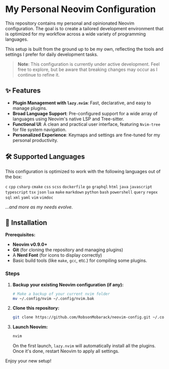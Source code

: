 # My Personal Neovim Configuration

This repository contains my personal and opinionated Neovim configuration. The goal is to create a tailored development environment that is optimized for my workflow across a wide variety of programming languages.

This setup is built from the ground up to be my own, reflecting the tools and settings I prefer for daily development tasks.

> **Note**: This configuration is currently under active development. Feel free to explore, but be aware that breaking changes may occur as I continue to refine it.

## ✨ Features

- **Plugin Management with `lazy.nvim`**: Fast, declarative, and easy to manage plugins.
- **Broad Language Support**: Pre-configured support for a wide array of languages using Neovim's native LSP and Tree-sitter.
- **Functional UI**: A clean and practical user interface, featuring `Nvim-tree` for file system navigation.
- **Personalized Experience**: Keymaps and settings are fine-tuned for my personal productivity.

## 🛠️ Supported Languages

This configuration is optimized to work with the following languages out of the box:

`c` `cpp` `csharp` `cmake` `css` `scss` `dockerfile` `go` `graphql` `html` `java` `javascript` `typescript` `tsx` `json` `lua` `make` `markdown` `python` `bash` `powershell` `query` `regex` `sql` `xml` `yaml` `vim` `vimdoc`

_...and more as my needs evolve._

## 🚀 Installation

**Prerequisites:**

- **Neovim v0.9.0+**
- **Git** (for cloning the repository and managing plugins)
- A **Nerd Font** (for icons to display correctly)
- Basic build tools (like `make`, `gcc`, etc.) for compiling some plugins.

### Steps

1.  **Backup your existing Neovim configuration (if any):**

    ```bash
    # Make a backup of your current nvim folder
    mv ~/.config/nvim ~/.config/nvim.bak
    ```

2.  **Clone this repository:**

    ```bash
    git clone https://github.com/RobsonMobarack/neovim-config.git ~/.config/nvim
    ```

3.  **Launch Neovim:**

    ```bash
    nvim
    ```

    On the first launch, `lazy.nvim` will automatically install all the plugins. Once it's done, restart Neovim to apply all settings.

Enjoy your new setup\!
